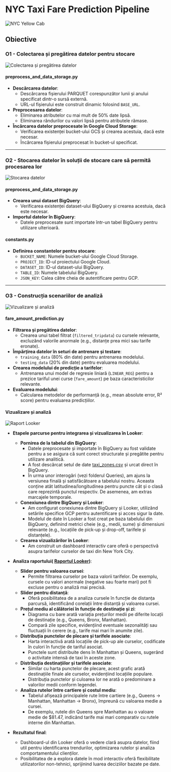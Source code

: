 # NYC Taxi Fare Prediction Pipeline

![NYC Yellow Cab](images/ny_yellow_cab.jpg)

## Obiective

### O1 - Colectarea și pregătirea datelor pentru stocare

![Colectarea și pregătirea datelor](images/colectare.webp)

#### preprocess_and_data_storage.py
- **Descărcarea datelor**:
  - Descărcarea fișierului PARQUET corespunzător lunii și anului specificat dintr-o sursă externă.
  - URL-ul fișierului este construit dinamic folosind `BASE_URL`.
- **Preprocesarea datelor**:
  - Eliminarea atributelor cu mai mult de 50% date lipsă.
  - Eliminarea rândurilor cu valori lipsă pentru atributele rămase.
- **Încărcarea datelor preprocesate în Google Cloud Storage**:
  - Verificarea existenței bucket-ului GCS și crearea acestuia, dacă este necesar.
  - Încărcarea fișierului preprocesat în bucket-ul specificat.

---

### O2 - Stocarea datelor în soluții de stocare care să permită procesarea lor

![Stocarea datelor](images/stocare.webp)

#### preprocess_and_data_storage.py
- **Crearea unui dataset BigQuery**:
  - Verificarea existenței dataset-ului BigQuery și crearea acestuia, dacă este necesar.
- **Importul datelor în BigQuery**:
  - Datele preprocesate sunt importate într-un tabel BigQuery pentru utilizare ulterioară.

#### constants.py
- **Definirea constantelor pentru stocare**:
  - `BUCKET_NAME`: Numele bucket-ului Google Cloud Storage.
  - `PROJECT_ID`: ID-ul proiectului Google Cloud.
  - `DATASET_ID`: ID-ul dataset-ului BigQuery.
  - `TABLE_ID`: Numele tabelului BigQuery.
  - `JSON_KEY`: Calea către cheia de autentificare pentru GCP.

---

### O3 - Construcția scenariilor de analiză

![Vizualizare și analiză](images/vizualizare.webp)

#### fare_amount_prediction.py
- **Filtrarea și pregătirea datelor**:
  - Crearea unui tabel filtrat (`filtered_tripdata`) cu cursele relevante, excluzând valorile anormale (e.g., distanțe prea mici sau tarife eronate).
- **Împărțirea datelor în seturi de antrenare și testare**:
  - `training_data` (80% din date) pentru antrenarea modelului.
  - `testing_data` (20% din date) pentru evaluarea modelului.
- **Crearea modelului de predicție a tarifelor**:
  - Antrenarea unui model de regresie liniară (`LINEAR_REG`) pentru a prezice tariful unei curse (`fare_amount`) pe baza caracteristicilor relevante.
- **Evaluarea modelului**:
  - Calcularea metodelor de performanță (e.g., mean absolute error, R² score) pentru evaluarea predicțiilor.

#### Vizualizare și analiză

![Raport Looker](images/Raport_Looker.png)

- **Etapele parcurse pentru integrarea și vizualizarea în Looker**:
  - **Pornirea de la tabelul din BigQuery**:
    - Datele preprocesate și importate în BigQuery au fost validate pentru a se asigura că sunt corect structurate și pregătite pentru utilizare analitică.
    - A fost descărcat setul de date [taxi_zones.csv](https://data.cityofnewyork.us/Transportation/NYC-Taxi-Zones/d3c5-ddgc) și urcat direct în BigQuery.
    - În urma unor interogări (vezi folderul Queries), am ajuns la versiunea finală și satisfăcătoare a tabelului nostru. Aceasta conține atât latitudinea/longitudinea pentru puncte cât și o clasă care reprezintă punctul respectiv. De asemenea, am extras marcajele temporale.
  - **Conexiunea dintre BigQuery și Looker**:
    - Am configurat conexiunea dintre BigQuery și Looker, utilizând setările specifice GCP pentru autentificare și acces sigur la date.
    - Modelul de date în Looker a fost creat pe baza tabelului din BigQuery, definind metrici cheie (e.g., medii, sume) și dimensiuni relevante (e.g., locațiile de pick-up și drop-off, tarifele și distanțele).
  - **Crearea vizualizărilor în Looker**:
    - Am construit un dashboard interactiv care oferă o perspectivă asupra tarifelor curselor de taxi din New York City.

- **Analiza raportului( [Raportul Looker](https://lookerstudio.google.com/s/guiOlXX7eF8))**:
  - **Slider pentru valoarea cursei**:
    - Permite filtrarea curselor pe baza valorii tarifelor. De exemplu, cursele cu valori anormale (negative sau foarte mari) pot fi excluse pentru o analiză mai precisă.
  - **Slider pentru distanță**:
    - Oferă posibilitatea de a analiza cursele în funcție de distanța parcursă, identificând corelații între distanță și valoarea cursei.
  - **Prețul mediu al călătoriei în funcție de destinație și zi**:
    - Diagrama cu bare arată variația prețurilor medii pe diferite locații de destinație (e.g., Queens, Bronx, Manhattan). 
    - Compară zile specifice, evidențiind eventuale sezonalități sau fluctuații în cerere (e.g., tarife mai mari în anumite zile).
  - **Distribuția punctelor de plecare și tarifele asociate**:
    - Harta interactivă arată locațiile de pick-up ale curselor, codificate în culori în funcție de tariful asociat.
    - Punctele sunt distribuite dens în Manhattan și Queens, sugerând o activitate intensă de taxi în aceste zone.
  - **Distribuția destinațiilor și tarifele asociate**:
    - Similar cu harta punctelor de plecare, acest grafic arată destinațiile finale ale curselor, evidențiind locațiile populare.
    - Distribuția punctelor și culoarea lor ne arată o predominare a valorilor medii conform legendei.
  - **Analiza rutelor între cartiere și costul mediu**:
    - Tabelul afișează principalele rute între cartiere (e.g., Queens → Manhattan, Manhattan → Bronx), împreună cu valoarea medie a cursei.
    - De exemplu, rutele din Queens spre Manhattan au o valoare medie de $81.47, indicând tarife mai mari comparativ cu rutele interne din Manhattan.

- **Rezultatul final**:
  - Dashboard-ul din Looker oferă o vedere clară asupra datelor, fiind util pentru identificarea trendurilor, optimizarea rutelor și analiza comportamentului clienților.
  - Posibilitatea de a explora datele în mod interactiv oferă flexibilitate utilizatorilor non-tehnici, sprijinind luarea deciziilor bazate pe date.
